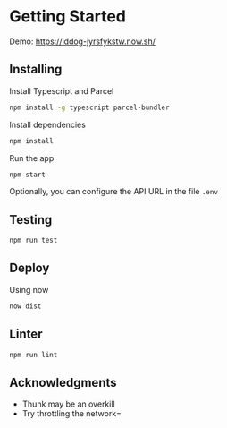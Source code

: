 # Getting Started

Demo: https://iddog-jyrsfykstw.now.sh/

## Installing

Install Typescript and Parcel

```sh
npm install -g typescript parcel-bundler
```

Install dependencies
```sh
npm install
```

Run the app
```sh
npm start
```

Optionally, you can configure the API URL in the file `.env`

## Testing

```sh
npm run test
```

## Deploy

Using now
```sh
now dist
```

## Linter

```sh
npm run lint
```

## Acknowledgments

- Thunk may be an overkill
- Try throttling the network=
